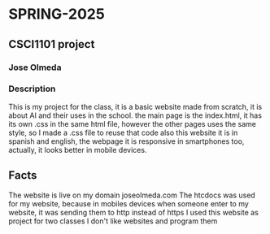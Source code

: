 # SPRING-2025
## CSCI1101 project
### Jose Olmeda
### Description
This is my project for the class, it is a basic website made from scratch, it is about AI
and their uses in the school.
the main page is the index.html, it has its own .css in the same html file, however the other pages uses the same style, so I made a .css file to reuse that code
also this website it is in spanish and english, the webpage it is responsive in smartphones too, actually, it looks better in mobile devices.

## Facts
The website is live on my domain joseolmeda.com
The htcdocs was used for my website, because in mobiles devices when someone enter to my website, it was sending them to http instead of https
I used this website as project for two classes
I don't like websites and program them
